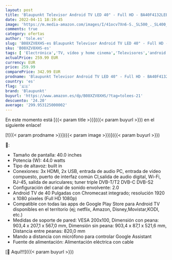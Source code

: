 ```yaml
---
layout: post
title: 'Blaupunkt Televisor Android TV LED 40" - Full HD - BA40F4132LEB  Negro'
date: 2022-04-11 18:19:45
image: 'https://m.media-amazon.com/images/I/41ocv7Xn6-S._SL500_._SL400_.jpg'
comments: true
category: ofertas
author: 'tole.es'
slug: 'B08XZV8XHS-es Blaupunkt Televisor Android TV LED 40" - Full HD -...'
sku: 'B08XZV8XHS-es'
tags: [ 'Electrónica','TV, vídeo y home cinema','Televisores','android','blaupunkt', ]
actualPrice: 259.99 EUR
currency: EUR
price: 259.99
comparePrice: 342.99 EUR
prodname: 'Blaupunkt Televisor Android TV LED 40" - Full HD - BA40F4132LEB  Negro'
country: 'es'
flag: '🇪🇸'
brand: 'Blaupunkt'
buyurl: 'https://www.amazon.es/dp/B08XZV8XHS/?tag=tolees-21'
descuento: '24.20'
average: '299.953125000002'
---
```


En este momento está [{{< param title >}}]({{< param buyurl >}}) en el siguiente enlace!

[![{{< param prodname >}}]({{< param image >}})]({{< param buyurl >}})

🔎:

- Tamaño de pantalla: 40.0 inches
- Potencia (W): 44.0 watts
- Tipo de altavoz: built in
- Conexiones: 3x HDMI, 2x USB, entrada de audio PC, entrada de vídeo compuesto, puerto de interfaz común CI,salida de audio digital, Wi-Fi, RJ-45, salida de auriculares; tuner triple DVB-T/T2 DVB-C DVB-S2
- Configuración del canal de sonido envolvente: 2.0
- Android TV de 40 Pulgadas con Chromecast integrado; resolución 1920 x 1080 píxeles (Full HD 1080p)
- Compatible con todas las apps de Google Play Store para Android TV disponibles en el territorio (ej; netflix, Amazon, Disney,Movistar,KODI, etc.)
- Medidas de soporte de pared: VESA 200x100, Dimensión con peana: 903,4 x 207,1 x 567,0 mm, Dimensión sin peana: 903,4 x 87,1 x 521,6 mm, Distancia entre peanas: 820,0 mm
- Mando a distancia con micrófono para controlar Google Assistant
- Fuente de alimentación: Alimentación eléctrica con cable

[🛒 Aquí!!!]({{< param buyurl >}})
